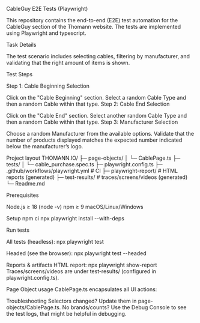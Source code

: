 CableGuy E2E Tests (Playwright)

This repository contains the end-to-end (E2E) test automation for the CableGuy section of the Thomann website. The tests are implemented using Playwright and typescript.

Task Details

The test scenario includes selecting cables, filtering by manufacturer, and validating that the right amount of items is shown.

Test Steps

Step 1: Cable Beginning Selection

Click on the "Cable Beginning" section.
Select a random Cable Type and then a random Cable within that type.
Step 2: Cable End Selection

Click on the "Cable End" section.
Select another random Cable Type and then a random Cable within that type.
Step 3: Manufacturer Selection

Choose a random Manufacturer from the available options.
Validate that the number of products displayed matches the expected number indicated below the manufacturer’s logo.



Project layout
THOMANN.IO/
├─ page-objects/
│  └─ CablePage.ts
├─ tests/
│  └─ cable_purchase.spec.ts
├─ playwright.config.ts
├─ .github/workflows/playwright.yml     # CI
├─ playwright-report/                   # HTML reports (generated)
├─ test-results/                        # traces/screens/videos (generated)
└─ Readme.md

Prerequisites

Node.js ≥ 18 (node -v)
npm ≥ 9
macOS/Linux/Windows

Setup
npm ci
npx playwright install --with-deps

Run tests

All tests (headless):
npx playwright test

Headed (see the browser):
npx playwright test --headed

Reports & artifacts
HTML report:
npx playwright show-report
Traces/screens/videos are under test-results/ (configured in playwright.config.ts).

Page Object usage
CablePage.ts encapsulates all UI actions:

Troubleshooting
Selectors changed? Update them in page-objects/CablePage.ts.
No brands/counts? Use the Debug Console to see the test logs, that might be helpful in debugging.


